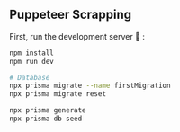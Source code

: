 ## Puppeteer Scrapping

First, run the development server :rocket: :

```bash
npm install
npm run dev
```

```bash
# Database
npx prisma migrate --name firstMigration
npx prisma migrate reset

npx prisma generate
npx prisma db seed
```
